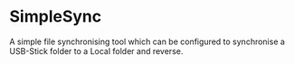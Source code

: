# SimpleSync
A simple file synchronising tool which can be configured to synchronise a USB-Stick folder to a Local folder and reverse.
